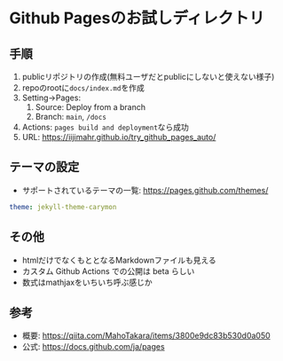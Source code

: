 # Github Pagesのお試しディレクトリ

## 手順

1. publicリポジトリの作成(無料ユーザだとpublicにしないと使えない様子)
2. repoのrootに`docs/index.md`を作成
3. Setting->Pages:
   1. Source: Deploy from a branch
   2. Branch: `main`, `/docs`
4. Actions: `pages build and deployment`なら成功
5. URL: <https://iijimahr.github.io/try_github_pages_auto/>

## テーマの設定

- サポートされているテーマの一覧: <https://pages.github.com/themes/>

```yml:_config.yml
theme: jekyll-theme-carymon
```

## その他

- htmlだけでなくもととなるMarkdownファイルも見える
- カスタム Github Actions での公開は beta らしい
- 数式はmathjaxをいちいち呼ぶ感じか

## 参考

- 概要: <https://qiita.com/MahoTakara/items/3800e9dc83b530d0a050>
- 公式: <https://docs.github.com/ja/pages>
